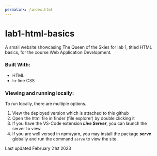 ```yaml
---
permalink: /index.html
---
```


# lab1-html-basics

A small website showcasing The Queen of the Skies for lab 1, titled HTML basics, for the course Web Application Development.

### Built With:

-   HTML
-   In-line CSS

### Viewing and running locally:

To run locally, there are multiple options.

1. View the deployed version which is attached to this github
2. Open the html file in finder (file explorer) by double clicking it
3. If you have the VS-Code extension **_Live Server_**, you can launch the server to view.
4. If you are well versed in npm/yarn, you may install the package **_serve_** globally and run the command <code>serve</code> to view the site.

Last updated February 21st 2023
